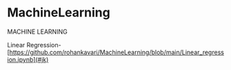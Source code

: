# MachineLearning

MACHINE LEARNING

Linear Regression-
[https://github.com/rohankavari/MachineLearning/blob/main/Linear_regression.ipynb](#jk)
